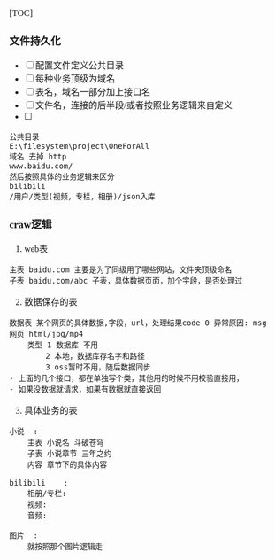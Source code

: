 <font face="Simsun" size=3>

[TOC]

### 文件持久化

- [ ] 配置文件定义公共目录
- [ ] 每种业务顶级为域名
- [ ] 表名，域名一部分加上接口名
- [ ] 文件名，连接的后半段/或者按照业务逻辑来自定义
- [ ] 
~~~
公共目录
E:\filesystem\project\OneForAll
域名 去掉 http
www.baidu.com/
然后按照具体的业务逻辑来区分
bilibili
/用户/类型(视频，专栏，相册)/json入库
~~~

### craw逻辑

1. web表
~~~
主表 baidu.com 主要是为了同级用了哪些网站，文件夹顶级命名
子表 baidu.com/abc 子表，具体数据页面，加个字段，是否处理过
~~~
2. 数据保存的表
~~~
数据表 某个网页的具体数据,字段，url，处理结果code 0 异常原因: msg
网页 html/jpg/mp4 
    类型 1 数据库 不用
        2 本地，数据库存名字和路径
        3 oss暂时不用，随后数据同步
- 上面的几个接口，都在单独写个类，其他用的时候不用校验直接用，
- 如果没数据就请求，如果有数据就直接返回        
~~~
3. 具体业务的表
~~~
小说  :
    主表 小说名 斗破苍穹
    子表 小说章节 三年之约
    内容 章节下的具体内容

bilibili    :
    相册/专栏:
    视频:
    音频:    

图片  :
    就按照那个图片逻辑走    
~~~

</font>